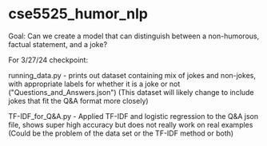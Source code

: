 # cse5525_humor_nlp

Goal: Can we create a model that can distinguish between a non-humorous, factual statement, and a joke?

For 3/27/24 checkpoint:

running_data.py - prints out dataset containing mix of jokes and non-jokes, with appropriate labels for whether it is a joke or not ("Questions_and_Answers.json")
(This dataset will likely change to include jokes that fit the Q&A format more closely)

TF-IDF_for_Q&A.py - Applied TF-IDF and logistic regression to the Q&A json file, shows super high accuracy but does not really work on real examples
(Could be the problem of the data set or the TF-IDF method or both)

